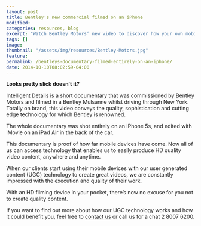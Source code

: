 ```yaml
---
layout: post
title: Bentley's new commercial filmed on an iPhone
modified:
categories: resources, blog
excerpt: "Watch Bentley Motors’ new video to discover how your own mobile device can produce quality video content. Shot entirely on an iPhone, the video was edited on an iPad Air."
tags: []
image:
thumbnail: "/assets/img/resources/Bentley-Motors.jpg"
feature:
permalink: /bentleys-documentary-filmed-entirely-on-an-iphone/
date: 2014-10-10T08:02:59-04:00
---
```


<div class="t-center video-containers mt-5 mb-5">
	<script src="https://publish.viostream.com/embed/ctoazt5xsu3a"></script>
</div>

<strong>Looks pretty slick doesn’t it?</strong>

Intelligent Details is a short documentary that was commissioned by Bentley Motors and filmed in a Bentley Mulsanne whilst driving through New York. Totally on brand, this video conveys the quality, sophistication and cutting edge technology for which Bentley is renowned.

The whole documentary was shot entirely on an iPhone 5s, and edited with iMovie on an iPad Air in the back of the car.

This documentary is proof of how far mobile devices have come. Now all of us can access technology that enables us to easily produce HD quality video content, anywhere and anytime.

When our clients start using their mobile devices with our user generated content (UGC) technology to create great videos, we are constantly impressed with the execution and quality of their work.

With an HD filming device in your pocket, there’s now no excuse for you not to create quality content.

If you want to find out more about how our UGC technology works and how it could benefit you, feel free to <a class="bodyLink" title="General Enquiry" href="/contact-us/">contact us</a> or call us for a chat 2 8007 6200.